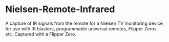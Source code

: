 # Nielsen-Remote-Infrared
A capture of IR signals from the remote for a Nielsen TV monitoring device, for use with IR blasters, programmable universal remotes, Flipper Zeros, etc. Captured with a Flipper Zero.
